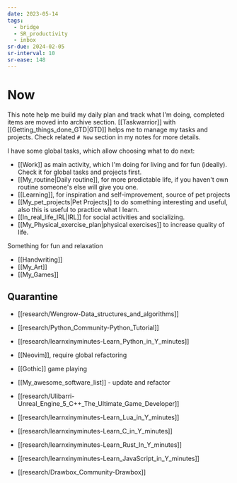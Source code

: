 ```yaml
---
date: 2023-05-14
tags:
  - bridge
  - SR_productivity
  - inbox
sr-due: 2024-02-05
sr-interval: 10
sr-ease: 148
---
```


# Now

This note help me build my daily plan and track what I'm doing, completed items
are moved into archive section. [[Taskwarrior]] with
[[Getting_things_done_GTD|GTD]] helps me to manage my tasks and projects.
Check related `# Now` section in my notes for more details.

I have some global tasks, which allow choosing what to do next:

- [[Work]] as main activity, which I'm doing for living and for fun (ideally).
  Check it for global tasks and projects first.
- [[My_routine|Daily routine]], for more predictable life, if you haven't own
  routine someone's else will give you one.
- [[Learning]], for inspiration and self-improvement, source of pet projects
- [[My_pet_projects|Pet Projects]] to do something interesting and useful, also
  this is useful to practice what I learn.
- [[In_real_life_IRL|IRL]] for social activities and socializing.
- [[My_Physical_exercise_plan|physical exercises]] to increase quality of life.

Something for fun and relaxation

- [[Handwriting]]
- [[My_Art]]
- [[My_Games]]

## Quarantine

- [[research/Wengrow-Data_structures_and_algorithms]]
- [[research/Python_Community-Python_Tutorial]]
- [[research/learnxinyminutes-Learn_Python_in_Y_minutes]]
- [[Neovim]], require global refactoring

- [[Gothic]] game playing
- [[My_awesome_software_list]] - update and refactor
- [[research/Ulibarri-Unreal_Engine_5_C++_The_Ultimate_Game_Developer]]

- [[research/learnxinyminutes-Learn_Lua_in_Y_minutes]]
- [[research/learnxinyminutes-Learn_C_in_Y_minutes]]
- [[research/learnxinyminutes-Learn_Rust_In_Y_minutes]]
- [[research/learnxinyminutes-Learn_JavaScript_in_Y_minutes]]
- [[research/Drawbox_Community-Drawbox]]
